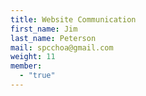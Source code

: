 ```yaml
---
title: Website Communication
first_name: Jim
last_name: Peterson
mail: spcchoa@gmail.com
weight: 11
member:
  - "true"
---
```

